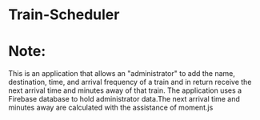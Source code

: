# Train-Scheduler

<h1>Note:</h1>
<p>This is an application that allows an "administrator" to add the name, destination, time, and arrival frequency of a train and in return receive the next arrival time and minutes away of that train. The application uses a Firebase database to hold administrator data.The next arrival time and minutes away are calculated with the assistance of moment.js</p>
